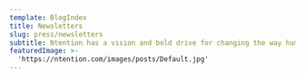 ```yaml
---
template: BlogIndex
title: Newsletters
slug: press/newsletters
subtitle: Ntention has a vision and bold drive for changing the way humans interact with machines. Do you want to write about our company or do you have request regarding press or media?
featuredImage: >-
  'https://ntention.com/images/posts/Default.jpg'
---
```

